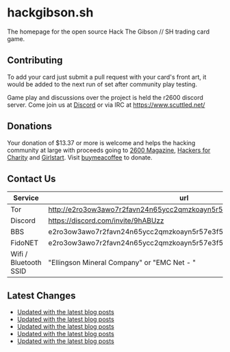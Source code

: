 # hackgibson.sh
The homepage for the open source Hack The Gibson // SH trading card game.


## Contributing

To add your card just submit a pull request with your card's front art, it would be added to the next run of set after community play testing.

Game play and discussions over the project is held the r2600 discord server. Come join us at [Discord](https://discord.com/invite/9hABUzz) or via IRC at https://www.scuttled.net/


## Donations

Your donation of $13.37 or more is welcome and helps the hacking community at large with proceeds going to [2600 Magazine](https://2600.com/), [Hackers for Charity](https://hackersforcharity.org) and [Girlstart](https://girlstart.org).  Visit [buymeacoffee](https://www.buymeacoffee.com/hackgibson.sh) to donate.


## Contact Us

Service | url
-|-
Tor | http://e2ro3ow3awo7r2favn24n65ycc2qmzkoayn5r57e3f56nvjwdcgg32ad.onion
Discord | https://discord.com/invite/9hABUzz
BBS | e2ro3ow3awo7r2favn24n65ycc2qmzkoayn5r57e3f56nvjwdcgg32ad.onion:23
FidoNET | e2ro3ow3awo7r2favn24n65ycc2qmzkoayn5r57e3f56nvjwdcgg32ad.onion:24554
Wifi / Bluetooth SSID | "Ellingson Mineral Company" or "EMC Net - <fidonet address>"

## Latest Changes
<!-- BLOG-POST-LIST:START -->
- [Updated with the latest blog posts](https://github.com/DFW2600/hackgibson.sh/commit/14238d56029b64daeb9b189ef82e4457b909dcac)
- [Updated with the latest blog posts](https://github.com/DFW2600/hackgibson.sh/commit/6fdd74e161c0b3a46f54fdb1ca2ac6343561c066)
- [Updated with the latest blog posts](https://github.com/DFW2600/hackgibson.sh/commit/a9bda9b9902b3213522e9c8cc0e51ecf0b2eef4a)
- [Updated with the latest blog posts](https://github.com/DFW2600/hackgibson.sh/commit/7ba80c68f5a21e5eae6faebabc165e7d6e6666fc)
- [Updated with the latest blog posts](https://github.com/DFW2600/hackgibson.sh/commit/a64a8aabf3cac95e390a579dd06818b789f88e71)
<!-- BLOG-POST-LIST:END -->
